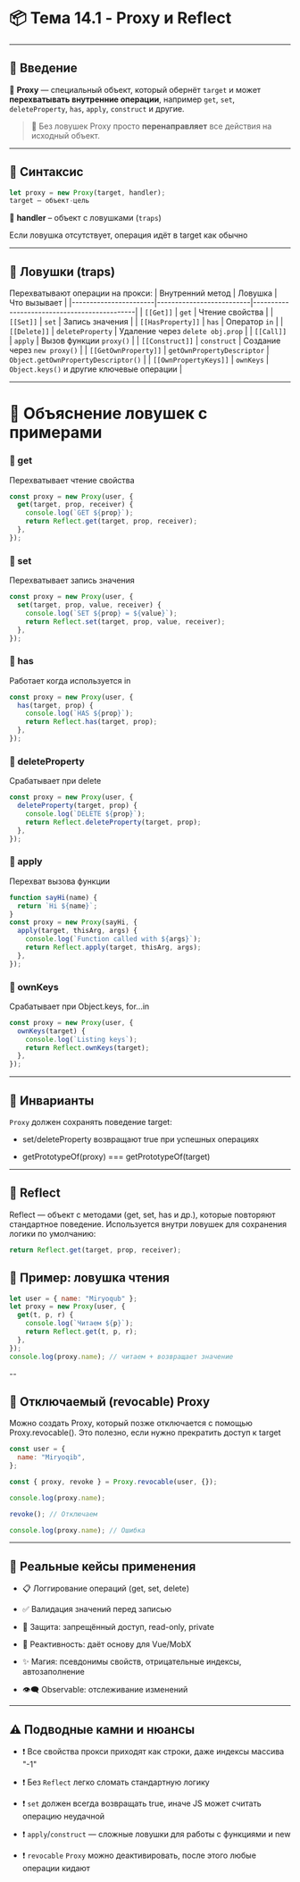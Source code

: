# 📦 Тема 14.1 - Proxy и Reflect

---

## 🔹 Введение

🔸 **Proxy** — специальный объект, который обернёт `target` и может **перехватывать внутренние операции**, например `get`, `set`, `deleteProperty`, `has`, `apply`, `construct` и другие.

> 📌 Без ловушек Proxy просто **перенаправляет** все действия на исходный объект.

---

## 🔹 Синтаксис

```javascript
let proxy = new Proxy(target, handler);
target – объект-цель
```

🔸 **handler** – объект с ловушками (`traps`)

Если ловушка отсутствует, операция идёт в target как обычно

---

## 🔹 Ловушки (traps)

Перехватывают операции на прокси:
| Внутренний метод | Ловушка | Что вызывает |
|-----------------------|--------------------------|---------------------------------------------|
| `[[Get]]` | `get` | Чтение свойства |
| `[[Set]]` | `set` | Запись значения |
| `[[HasProperty]]` | `has` | Оператор `in` |
| `[[Delete]]` | `deleteProperty` | Удаление через `delete obj.prop` |
| `[[Call]]` | `apply` | Вызов функции `proxy()` |
| `[[Construct]]` | `construct` | Создание через `new proxy()` |
| `[[GetOwnProperty]]` | `getOwnPropertyDescriptor` | `Object.getOwnPropertyDescriptor()` |
| `[[OwnPropertyKeys]]` | `ownKeys` | `Object.keys()` и другие ключевые операции |

---

# 🔹 Объяснение ловушек с примерами

### 🔸 get

Перехватывает чтение свойства

```javascript
const proxy = new Proxy(user, {
  get(target, prop, receiver) {
    console.log(`GET ${prop}`);
    return Reflect.get(target, prop, receiver);
  },
});
```

### 🔸 set

Перехватывает запись значения

```javascript
const proxy = new Proxy(user, {
  set(target, prop, value, receiver) {
    console.log(`SET ${prop} = ${value}`);
    return Reflect.set(target, prop, value, receiver);
  },
});
```

### 🔸 has

Работает когда используется in

```javascript
const proxy = new Proxy(user, {
  has(target, prop) {
    console.log(`HAS ${prop}`);
    return Reflect.has(target, prop);
  },
});
```

### 🔸 deleteProperty

Срабатывает при delete

```javascript
const proxy = new Proxy(user, {
  deleteProperty(target, prop) {
    console.log(`DELETE ${prop}`);
    return Reflect.deleteProperty(target, prop);
  },
});
```

### 🔸 apply

Перехват вызова функции

```javascript
function sayHi(name) {
  return `Hi ${name}`;
}
const proxy = new Proxy(sayHi, {
  apply(target, thisArg, args) {
    console.log(`Function called with ${args}`);
    return Reflect.apply(target, thisArg, args);
  },
});
```

### 🔸 ownKeys

Срабатывает при Object.keys, for...in

```javascript
const proxy = new Proxy(user, {
  ownKeys(target) {
    console.log(`Listing keys`);
    return Reflect.ownKeys(target);
  },
});
```

---

## 🔹 Инварианты

`Proxy` должен сохранять поведение target:

- set/deleteProperty возвращают true при успешных операциях

- getPrototypeOf(proxy) === getPrototypeOf(target)

---

## 🔹 Reflect

Reflect — объект с методами (get, set, has и др.), которые повторяют стандартное поведение. Используется внутри ловушек для сохранения логики по умолчанию:

```javascript
return Reflect.get(target, prop, receiver);
```

## 🔹 Пример: ловушка чтения

```javascript
let user = { name: "Miryoqub" };
let proxy = new Proxy(user, {
  get(t, p, r) {
    console.log(`Читаем ${p}`);
    return Reflect.get(t, p, r);
  },
});
console.log(proxy.name); // читаем + возвращает значение
```

--

## 🔹 Отключаемый (revocable) Proxy

Можно создать Proxy, который позже отключается с помощью Proxy.revocable(). Это полезно, если нужно прекратить доступ к target

```javascript
const user = {
  name: "Miryoqib",
};

const { proxy, revoke } = Proxy.revocable(user, {});

console.log(proxy.name);

revoke(); // Отключаем

console.log(proxy.name); // Ошибка
```

---

## 🔹 Реальные кейсы применения

- 📋 Логгирование операций (get, set, delete)

- ✅ Валидация значений перед записью

- 🔐 Защита: запрещённый доступ, read-only, private

- 🔄 Реактивность: даёт основу для Vue/MobX

- ✨ Магия: псевдонимы свойств, отрицательные индексы, автозаполнение

- 👁️‍🗨️ Observable: отслеживание изменений

---

## ⚠️ Подводные камни и нюансы

- ❗ Все свойства прокси приходят как строки, даже индексы массива "-1"

- ❗ Без `Reflect` легко сломать стандартную логику

- ❗ `set` должен всегда возвращать true, иначе JS может считать операцию неудачной

- ❗ `apply`/`construct` — сложные ловушки для работы с функциями и new

- ❗ `revocable` `Proxy` можно деактивировать, после этого любые операции кидают
